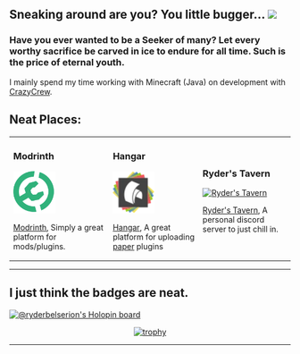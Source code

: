 ## Sneaking around are you? You little bugger... ![](https://komarev.com/ghpvc/?username=ryderbelserion&flat-square)

### Have you ever wanted to be a Seeker of many? Let every worthy sacrifice be carved in ice to endure for all time. Such is the price of eternal youth.

I mainly spend my time working with Minecraft (Java) on development with [CrazyCrew](https://github.com/Crazy-Crew).

<!-- START Links -->
[Sponsors]: https://github.com/sponsors/RyderBelserion
[Discord]: https://discord.gg/Gsan8cFrDJ

[Sponsors Badge]: https://raw.githubusercontent.com/intergrav/devins-badges/v2/assets/cozy/donate/ghsponsors-singular_vector.svg
[Discord Badge]: https://raw.githubusercontent.com/intergrav/devins-badges/v2/assets/cozy/social/discord-singular_vector.svg

<!-- END Links -->

## Neat Places:
<table>
  
 <tr>

  <td>

  ### Modrinth
    
  [<img src="https://raw.githubusercontent.com/RyderBelserion/Assets/main/modrinth.webp" alt="Modrinth" height="75">](https://modrinth.com/)
    
   [Modrinth](https://modrinth.com/), Simply a great platform for mods/plugins.

  </td>
    
  <td>

  ### Hangar
    
  [<img src="https://raw.githubusercontent.com/ryderbelserion/Assets/main/hangar.webp" alt="Hangar" height="75">](https://hangar.papermc.io/)
    
   [Hangar](https://hangar.papermc.io/), A great platform for uploading [paper](https://papermc.io) plugins

  </td>

  <td>

  ### Ryder's Tavern
    
  [<img src="https://cdn.discordapp.com/icons/931330926653358090/cbfd31168fa964a62c2b7ccedd9b27a3" alt="Ryder's Tavern" height="75">](https://discord.gg/w7yCw4M9za)
    
  [Ryder's Tavern](https://discord.gg/w7yCw4M9za), A personal discord server to just chill in.
    
  </td>

 </tr>
  
</table>

---
## I just think the badges are neat.
[![@ryderbelserion's Holopin board](https://holopin.me/ryderbelserion)](https://holopin.io/@ryderbelserion)

<div align="center">
  
  [![trophy](https://github-profile-trophy.vercel.app/?username=ryderbelserion&theme=onedark)](https://github.com/ryo-ma/github-profile-trophy)
  
</div>
  
---
